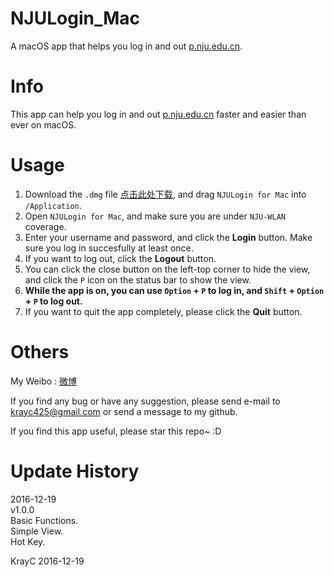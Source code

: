 # NJULogin_Mac
A macOS app that helps you log in and out [p.nju.edu.cn](http://p.nju.edu.cn "悬停显示").

# Info
This app can help you log in and out [p.nju.edu.cn](http://p.nju.edu.cn "悬停显示") faster and easier than ever on macOS.

# Usage
1. Download the `.dmg` file [点击此处下载](https://bjbgp01.baidupcs.com/file/59f9b9e228a1bc002d4c90597414c6e0?bkt=p3-140059f9b9e228a1bc002d4c90597414c6e06de92782000000348844&fid=2852369608-250528-61843012225630&time=1482123991&sign=FDTAXGERLBH-DCb740ccc5511e5e8fedcff06b081203-RB9vy3Aq4Qfn2w9ncvnmZMaF9Ic%3D&to=hbjbgp&fm=Yan,B,G,e&sta_dx=3442756&sta_cs=&sta_ft=dmg&sta_ct=0&sta_mt=0&fm2=Yangquan,B,G,e&newver=1&newfm=1&secfm=1&flow_ver=3&pkey=140059f9b9e228a1bc002d4c90597414c6e06de92782000000348844&sl=76283982&expires=8h&rt=sh&r=195512254&mlogid=8199734472235413627&vuk=2852369608&vbdid=217310645&fin=NJULogin%20for%20Mac.dmg&fn=NJULogin%20for%20Mac.dmg&slt=pm&uta=0&rtype=1&iv=0&isw=0&dp-logid=8199734472235413627&dp-callid=0.1.1&hps=1&csl=83&csign=PuUr%2FvGVXaCqUdkO6oUSKgq6yzU%3D "悬停显示"), and drag `NJULogin for Mac` into `/Application`.
2. Open `NJULogin for Mac`, and make sure you are under `NJU-WLAN` coverage.
3. Enter your username and password, and click the **Login** button. Make sure you log in succesfully at least once.
4. If you want to log out, click the **Logout** button.
5. You can click the close button on the left-top corner to hide the view, and click the `P` icon on the status bar to show the view.
6. **While the app is on, you can use __`Option`__ + __`P`__ to log in, and __`Shift`__ + __`Option`__ + __`P`__ to log out.**
7. If you want to quit the app completely, please click the **Quit** button.

# Others
My Weibo : [微博](http://weibo.com/krayc4/ "悬停显示")  
    
If you find any bug or have any suggestion, please send e-mail to krayc425@gmail.com or send a message to my github.
  
If you find this app useful, please star this repo~ :D

# Update History
2016-12-19  
v1.0.0  
Basic Functions.  
Simple View.  
Hot Key.  

KrayC
2016-12-19
